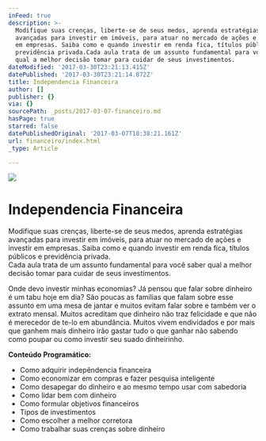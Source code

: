 ```yaml
---
inFeed: true
description: >-
  Modifique suas crenças, liberte-se de seus medos, aprenda estratégias
  avançadas para investir em imóveis, para atuar no mercado de ações e investir
  em empresas. Saiba como e quando investir em renda fica, títulos públicos e
  previdência privada.Cada aula trata de um assunto fundamental para você saber
  qual a melhor decisão tomar para cuidar de seus investimentos.
dateModified: '2017-03-30T23:21:13.415Z'
datePublished: '2017-03-30T23:21:14.872Z'
title: Independencia Financeira
author: []
publisher: {}
via: {}
sourcePath: _posts/2017-03-07-financeiro.md
hasPage: true
starred: false
datePublishedOriginal: '2017-03-07T18:38:21.161Z'
url: financeiro/index.html
_type: Article

---
```

![](https://the-grid-user-content.s3-us-west-2.amazonaws.com/bcf8569f-999f-41f5-aa5f-26a7741a838c.jpg)

# Independencia Financeira

Modifique suas crenças, liberte-se de seus medos, aprenda estratégias avançadas para investir em imóveis, para atuar no mercado de ações e investir em empresas. Saiba como e quando investir em renda fica, títulos públicos e previdência privada.  
Cada aula trata de um assunto fundamental para você saber qual a melhor decisão tomar para cuidar de seus investimentos.

Onde devo investir minhas economias? Já pensou que falar sobre dinheiro é um tabu hoje em dia? São poucas as famílias que falam sobre esse assunto em uma mesa de jantar e muitos evitam falar sobre e também ver o extrato mensal. Muitos acreditam que dinheiro não traz felicidade e que não é merecedor de te-lo em abundância. Muitos vivem endividados e por mais que ganhem mais dinheiro irão gastar tudo o que ganhar não sabendo como poupar ou como investir seu suado dinheirinho.

**Conteúdo Programático:**

* Como adquirir indepêndencia financeira
* Como economizar em compras e fazer pesquisa inteligente
* Como desapegar do dinheiro e ao mesmo tempo usar com sabedoria
* Como lidar bem com dinheiro
* Como formular objetivos financeiros
* Tipos de investimentos
* Como escolher a melhor corretora
* Como trabalhar suas crenças sobre dinheiro